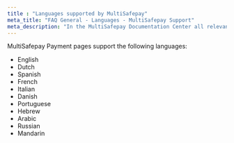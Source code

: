 ```yaml
---
title : "Languages supported by MultiSafepay"
meta_title: "FAQ General - Languages - MultiSafepay Support"
meta_description: "In the MultiSafepay Documentation Center all relevant information regarding our Plugins and API. As well as Support pages for Payment Method, Tools and General Questions. You can also find the contact details of our Support Team and Integration Team."
---
```

MultiSafepay Payment pages support the following languages:

* English
* Dutch
* Spanish
* French
* Italian
* Danish
* Portuguese
* Hebrew
* Arabic
* Russian
* Mandarin
